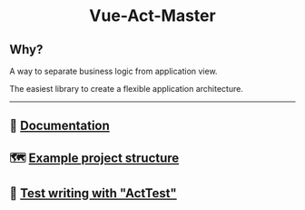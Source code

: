 <h1 align="center">Vue-Act-Master</h1>

## Why?

A way to separate business logic from application view.

The easiest library to create a flexible application architecture.

---
## 📗 [Documentation](https://avil13.github.io/vue-act-master/)


## 🗺 [Example project structure](https://github.com/avil13/vue-act-master/blob/master/packages/example/README.md)

## 🧪 [Test writing with "ActTest"](https://github.com/avil13/vue-act-master/blob/master/packages/act-master/src/test-utils/README.md)

